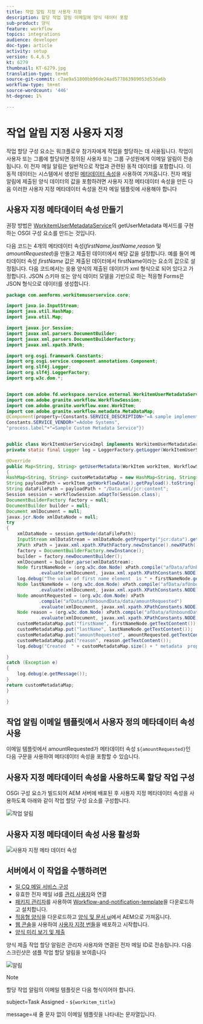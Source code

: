 ```yaml
---
title: 작업 알림 지정 사용자 지정
description: 할당 작업 알림 이메일에 양식 데이터 포함
sub-product: 양식
feature: workflow
topics: integrations
audience: developer
doc-type: article
activity: setup
version: 6.4,6.5
kt: 6279
thumbnail: KT-6279.jpg
translation-type: tm+mt
source-git-commit: c7ae9a51800bb96de24ad577863989053d53da6b
workflow-type: tm+mt
source-wordcount: '446'
ht-degree: 1%

---
```



# 작업 알림 지정 사용자 지정

작업 할당 구성 요소는 워크플로우 참가자에게 작업을 할당하는 데 사용됩니다. 작업이 사용자 또는 그룹에 할당되면 정의된 사용자 또는 그룹 구성원에게 이메일 알림이 전송됩니다.
이 전자 메일 알림은 일반적으로 작업과 관련된 동적 데이터를 포함합니다. 이 동적 데이터는 시스템에서 생성된 [메타데이터 속성](https://docs.adobe.com/content/help/en/experience-manager-65/forms/publish-process-aem-forms/use-metadata-in-email-notifications.html#using-system-generated-metadata-in-an-email-notification)을 사용하여 가져옵니다.
전자 메일 알림에 제출된 양식 데이터의 값을 포함하려면 사용자 지정 메타데이터 속성을 만든 다음 이러한 사용자 지정 메타데이터 속성을 전자 메일 템플릿에 사용해야 합니다



## 사용자 지정 메타데이터 속성 만들기

권장 방법은 [WorkitemUserMetadataService](https://helpx.adobe.com/experience-manager/6-5/forms/javadocs/com/adobe/fd/workspace/service/external/WorkitemUserMetadataService.html#getUserMetadataMap--)의 getUserMetadata 메서드를 구현하는 OSGI 구성 요소를 만드는 것입니다.

다음 코드는 4개의 메타데이터 속성(_firstName_,_lastName_,_reason_ 및 _amountRequested_)을 만들고 제출된 데이터에서 해당 값을 설정합니다. 예를 들어 메타데이터 속성 _firstName_ 값은 제출된 데이터에서 firstName이라는 요소의 값으로 설정됩니다. 다음 코드에서는 응용 양식의 제출된 데이터가 xml 형식으로 되어 있다고 가정합니다. JSON 스키마 또는 양식 데이터 모델을 기반으로 하는 적응형 Forms은 JSON 형식으로 데이터를 생성합니다.


```java
package com.aemforms.workitemuserservice.core;

import java.io.InputStream;
import java.util.HashMap;
import java.util.Map;

import javax.jcr.Session;
import javax.xml.parsers.DocumentBuilder;
import javax.xml.parsers.DocumentBuilderFactory;
import javax.xml.xpath.XPath;

import org.osgi.framework.Constants;
import org.osgi.service.component.annotations.Component;
import org.slf4j.Logger;
import org.slf4j.LoggerFactory;
import org.w3c.dom.*;


import com.adobe.fd.workspace.service.external.WorkitemUserMetadataService;
import com.adobe.granite.workflow.WorkflowSession;
import com.adobe.granite.workflow.exec.WorkItem;
import com.adobe.granite.workflow.metadata.MetaDataMap;
@Component(property={Constants.SERVICE_DESCRIPTION+"=A sample implementation of a user metadata service.",
Constants.SERVICE_VENDOR+"=Adobe Systems",
"process.label"+"=Sample Custom Metadata Service"})


public class WorkItemUserServiceImpl implements WorkitemUserMetadataService {
private static final Logger log = LoggerFactory.getLogger(WorkItemUserServiceImpl.class);

@Override
public Map<String, String> getUserMetadata(WorkItem workItem, WorkflowSession workflowSession,MetaDataMap metadataMap)
{
HashMap<String, String> customMetadataMap = new HashMap<String, String>();
String payloadPath = workItem.getWorkflowData().getPayload().toString();
String dataFilePath = payloadPath + "/Data.xml/jcr:content";
Session session = workflowSession.adaptTo(Session.class);
DocumentBuilderFactory factory = null;
DocumentBuilder builder = null;
Document xmlDocument = null;
javax.jcr.Node xmlDataNode = null;
try
{
    xmlDataNode = session.getNode(dataFilePath);
    InputStream xmlDataStream = xmlDataNode.getProperty("jcr:data").getBinary().getStream();
    XPath xPath = javax.xml.xpath.XPathFactory.newInstance().newXPath();
    factory = DocumentBuilderFactory.newInstance();
    builder = factory.newDocumentBuilder();
    xmlDocument = builder.parse(xmlDataStream);
    Node firstNameNode = (org.w3c.dom.Node) xPath.compile("afData/afUnboundData/data/firstName")
            .evaluate(xmlDocument, javax.xml.xpath.XPathConstants.NODE);
    log.debug("The value of first name element  is " + firstNameNode.getTextContent());
    Node lastNameNode = (org.w3c.dom.Node) xPath.compile("afData/afUnboundData/data/lastName")
            .evaluate(xmlDocument, javax.xml.xpath.XPathConstants.NODE);
    Node amountRequested = (org.w3c.dom.Node) xPath
            .compile("afData/afUnboundData/data/amountRequested")
            .evaluate(xmlDocument, javax.xml.xpath.XPathConstants.NODE);
    Node reason = (org.w3c.dom.Node) xPath.compile("afData/afUnboundData/data/reason")
            .evaluate(xmlDocument, javax.xml.xpath.XPathConstants.NODE);
    customMetadataMap.put("firstName", firstNameNode.getTextContent());
    customMetadataMap.put("lastName", lastNameNode.getTextContent());
    customMetadataMap.put("amountRequested", amountRequested.getTextContent());
    customMetadataMap.put("reason", reason.getTextContent());
    log.debug("Created  " + customMetadataMap.size() + " metadata  properties");

}
catch (Exception e)
{
    log.debug(e.getMessage());
}
return customMetadataMap;
}

}
```

## 작업 알림 이메일 템플릿에서 사용자 정의 메타데이터 속성 사용

이메일 템플릿에서 amountRequested가 메타데이터 속성 `${amountRequested}`인 다음 구문을 사용하여 메타데이터 속성을 포함할 수 있습니다.

## 사용자 지정 메타데이터 속성을 사용하도록 할당 작업 구성

OSGi 구성 요소가 빌드되어 AEM 서버에 배포된 후 사용자 지정 메타데이터 속성을 사용하도록 아래와 같이 작업 할당 구성 요소를 구성합니다.


![작업 알림](assets/task-notification.PNG)

## 사용자 지정 메타데이터 속성 사용 활성화

![사용자 지정 메타 데이터 속성](assets/custom-meta-data-properties.PNG)

## 서버에서 이 작업을 수행하려면

* [일 CQ 메일 서비스 구성](https://docs.adobe.com/content/help/en/experience-manager-65/administering/operations/notification.html#configuring-the-mail-service)
* 유효한 전자 메일 id를 [관리 사용자](http://localhost:4502/security/users.html)와 연결
* [패키지 관리자](http://localhost:4502/crx/packmgr/index.jsp)를 사용하여 [Workflow-and-notification-template](assets/workflow-and-task-notification-template.zip)을 다운로드하고 설치합니다.
* [적응형 양식](assets/request-travel-authorization.zip)을 다운로드하고 [양식 및 문서 ui](http://localhost:4502/aem/forms.html/content/dam/formsanddocuments)에서 AEM으로 가져옵니다.
* [웹 콘솔](http://localhost:4502/system/console/bundles)을 사용하여 [사용자 지정 번들](assets/work-items-user-service-bundle.jar)을 배포하고 시작합니다.
* [양식 미리 보기 및 제출](http://localhost:4502/content/dam/formsanddocuments/requestfortravelauhtorization/jcr:content?wcmmode=disabled)

양식 제출 작업 할당 알림은 관리자 사용자와 연결된 전자 메일 ID로 전송됩니다. 다음 스크린샷은 샘플 작업 할당 알림을 보여줍니다

![알림](assets/task-nitification-email.png)

>[!NOTE]
>할당 작업 알림의 이메일 템플릿은 다음 형식이어야 합니다.
>
> subject=Task Assigned - `${workitem_title}`
>
> message=새 줄 문자 없이 이메일 템플릿을 나타내는 문자열입니다.
